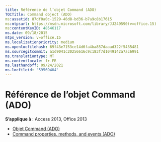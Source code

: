 ```yaml
---
title: Référence de l’objet Command (ADO)
TOCTitle: Command object (ADO)
ms:assetid: 87df0a0c-1529-46d8-bd36-b7a9c8b17615
ms:mtpsurl: https://msdn.microsoft.com/library/JJ249590(v=office.15)
ms:contentKeyID: 48546117
ms.date: 09/18/2015
mtps_version: v=office.15
ms.localizationpriority: medium
ms.openlocfilehash: 69f43e7153ce14d6fa4ba857daaad322f5435481
ms.sourcegitcommit: a1d9041c20256616c9c183f7d1049142a7ac6991
ms.translationtype: MT
ms.contentlocale: fr-FR
ms.lasthandoff: 09/24/2021
ms.locfileid: "59569404"
---
```

# <a name="command-object-ado-reference"></a>Référence de l’objet Command (ADO)

**S’applique à** : Access 2013, Office 2013

- [Objet Command (ADO)](command-object-ado.md)
- [Command properties, methods, and events (ADO)](command-properties-methods-and-events-ado.md)

